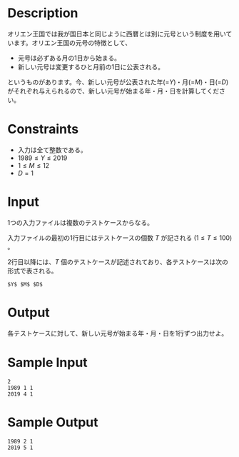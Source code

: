 # Description

オリエン王国では我が国日本と同じように西暦とは別に元号という制度を用いています。オリエン王国の元号の特徴として、

- 元号は必ずある月の1日から始まる。
- 新しい元号は変更するひと月前の1日に公表される。

というものがあります。今、新しい元号が公表された年(=$Y$)・月(=$M$)・日(=$D$)がそれぞれ与えられるので、新しい元号が始まる年・月・日を計算してください。

# Constraints

- 入力は全て整数である。
- $1989 \leq Y \leq 2019$
- $1 \leq M \leq 12$
- $D = 1$

# Input
1つの入力ファイルは複数のテストケースからなる。

入力ファイルの最初の1行目にはテストケースの個数 $T$ が記される $(1 \leq T \leq 100)$ 。

2行目以降には、$T$ 個のテストケースが記述されており、各テストケースは次の形式で表される。

```
$Y$ $M$ $D$
```

# Output
各テストケースに対して、新しい元号が始まる年・月・日を1行ずつ出力せよ。

# Sample Input
```
2
1989 1 1
2019 4 1
```

# Sample Output
```
1989 2 1
2019 5 1
```
